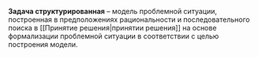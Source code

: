 **Задача структурированная** – модель проблемной ситуации, построенная в предположениях рациональности и последовательного поиска в [[Принятие решения|принятии решения]] на основе формализации проблемной ситуации в соответствии с целью построения модели.